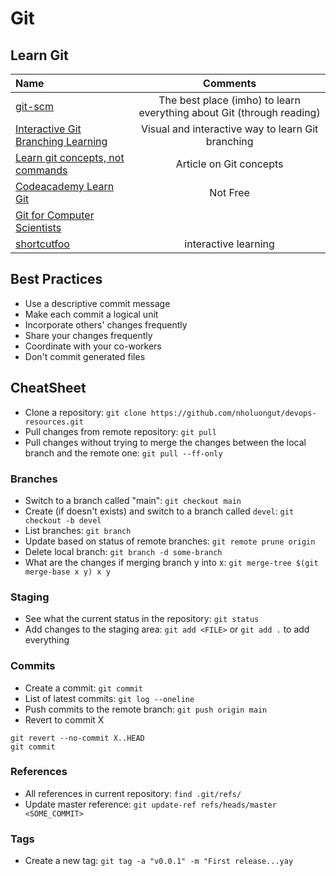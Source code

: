 # Git

## Learn Git

Name | Comments
:------|:------:
[git-scm](https://git-scm.com) | The best place (imho) to learn everything about Git (through reading)
[Interactive Git Branching Learning](https://learngitbranching.js.org/) | Visual and interactive way to learn Git branching
[Learn git concepts, not commands](https://dev.to/unseenwizzard/learn-git-concepts-not-commands-4gjc) | Article on Git concepts
[Codeacademy Learn Git](https://www.codecademy.com/learn/learn-git) | Not Free 
[Git for Computer Scientists](https://eagain.net/articles/git-for-computer-scientists/) |
[shortcutfoo](https://www.shortcutfoo.com/app/dojos/git) |  interactive learning 

## Best Practices

* Use a descriptive commit message
* Make each commit a logical unit
* Incorporate others' changes frequently
* Share your changes frequently
* Coordinate with your co-workers
* Don't commit generated files

## CheatSheet

* Clone a repository: `git clone https://github.com/nholuongut/devops-resources.git`
* Pull changes from remote repository: `git pull`
* Pull changes without trying to merge the changes between the local branch and the remote one: `git pull --ff-only`

### Branches
* Switch to a branch called "main": `git checkout main`
* Create (if doesn't exists) and switch to a branch called `devel`: `git checkout -b devel`
* List branches: `git branch`
* Update based on status of remote branches: `git remote prune origin`
* Delete local branch: `git branch -d some-branch`
* What are the changes if merging branch y into x: `git merge-tree $(git merge-base x y) x y`

### Staging

* See what the current status in the repository: `git status`
* Add changes to the staging area: `git add <FILE>` or `git add .` to add everything

### Commits
* Create a commit: `git commit`
* List of latest commits: `git log --oneline`
* Push commits to the remote branch: `git push origin main`
* Revert to commit X

```
git revert --no-commit X..HEAD
git commit
```

### References

* All references in current repository: `find .git/refs/`
* Update master reference: `git update-ref refs/heads/master <SOME_COMMIT>`

### Tags

* Create a new tag: `git tag -a "v0.0.1" -m "First release...yay`
